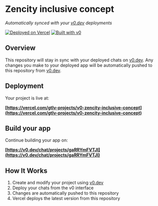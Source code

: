 # Zencity inclusive concept

*Automatically synced with your [v0.dev](https://v0.dev) deployments*

[![Deployed on Vercel](https://img.shields.io/badge/Deployed%20on-Vercel-black?style=for-the-badge&logo=vercel)](https://vercel.com/gtlv-projects/v0-zencity-inclusive-concept)
[![Built with v0](https://img.shields.io/badge/Built%20with-v0.dev-black?style=for-the-badge)](https://v0.dev/chat/projects/gaRRYmFVTJI)

## Overview

This repository will stay in sync with your deployed chats on [v0.dev](https://v0.dev).
Any changes you make to your deployed app will be automatically pushed to this repository from [v0.dev](https://v0.dev).

## Deployment

Your project is live at:

**[https://vercel.com/gtlv-projects/v0-zencity-inclusive-concept](https://vercel.com/gtlv-projects/v0-zencity-inclusive-concept)**

## Build your app

Continue building your app on:

**[https://v0.dev/chat/projects/gaRRYmFVTJI](https://v0.dev/chat/projects/gaRRYmFVTJI)**

## How It Works

1. Create and modify your project using [v0.dev](https://v0.dev)
2. Deploy your chats from the v0 interface
3. Changes are automatically pushed to this repository
4. Vercel deploys the latest version from this repository
